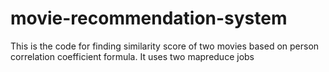 # movie-recommendation-system

This is the code for finding similarity score of two movies based on person correlation coefficient formula.
It uses two mapreduce jobs
